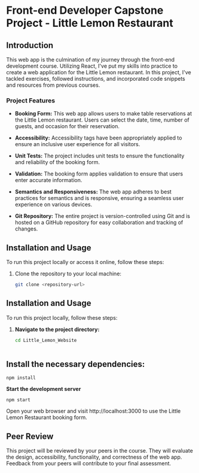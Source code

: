 # Front-end Developer Capstone Project - Little Lemon Restaurant

## Introduction

This web app is the culmination of my journey through the front-end development course. Utilizing React, I've put my skills into practice to create a web application for the Little Lemon restaurant. In this project, I've tackled exercises, followed instructions, and incorporated code snippets and resources from previous courses.

### Project Features

- **Booking Form:** This web app allows users to make table reservations at the Little Lemon restaurant. Users can select the date, time, number of guests, and occasion for their reservation.

- **Accessibility:** Accessibility tags have been appropriately applied to ensure an inclusive user experience for all visitors.

- **Unit Tests:** The project includes unit tests to ensure the functionality and reliability of the booking form.

- **Validation:** The booking form applies validation to ensure that users enter accurate information.

- **Semantics and Responsiveness:** The web app adheres to best practices for semantics and is responsive, ensuring a seamless user experience on various devices.

- **Git Repository:** The entire project is version-controlled using Git and is hosted on a GitHub repository for easy collaboration and tracking of changes.

## Installation and Usage

To run this project locally or access it online, follow these steps:

1. Clone the repository to your local machine:

   ```bash
   git clone <repository-url>

## Installation and Usage

To run this project locally, follow these steps:

1. **Navigate to the project directory:**

   ```bash
   cd Little_Lemon_Website
   
   

## Install the necessary dependencies:

    
    
    npm install
 
 
 
**Start the development server**         
 
    
    npm start
    
Open your web browser and visit http://localhost:3000 to use the Little Lemon Restaurant booking form.

## Peer Review
   
   This project will be reviewed by your peers in the course. They will evaluate the design, accessibility, functionality, and   correctness of the web app. Feedback from your peers will contribute to your final assessment.
 
